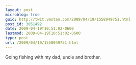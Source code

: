 ```yaml
---
layout: post
microblog: true
guid: http://twit.vmstan.com/2009/04/19/1558949751.html
post_id: 3051492
date: 2009-04-19T10:51:02-0600
lastmod: 2009-04-19T10:51:02-0600
type: post
url: /2009/04/19/1558949751.html
---
```

Going fishing with my dad, uncle and brother.
